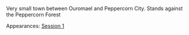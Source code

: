 
Very small town between Ouromael and Peppercorn City. Stands against the Peppercorn Forest

Appearances: [Session 1](Session-1-notes)